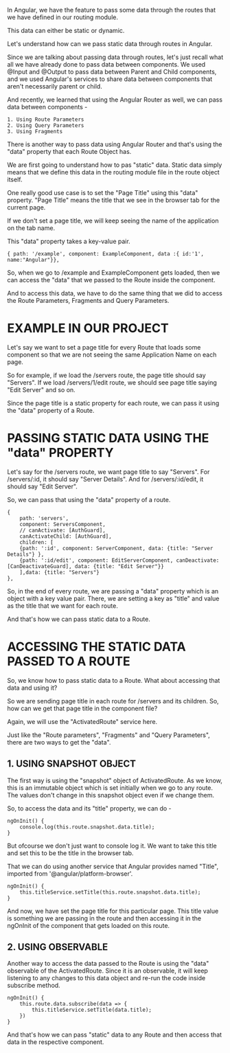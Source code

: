 In Angular, we have the feature to pass some data through the routes that we have defined in our routing module.

This data can either be static or dynamic.

Let's understand how can we pass static data through routes in Angular.

Since we are talking about passing data through routes, let's just recall what all we have already done to pass data between components. We used @Input and @Output to pass data between Parent and Child components, and we used Angular's services to share data between components that aren't necessarily parent or child.

And recently, we learned that using the Angular Router as well, we can pass data between components - 

    1. Using Route Parameters
    2. Using Query Parameters
    3. Using Fragments

There is another way to pass data using Angular Router and that's using the "data" property that each Route Object has.

We are first going to understand how to pas "static" data. Static data simply means that we define this data in the routing module file in the route object itself. 

One really good use case is to set the "Page Title" using this "data" property. "Page Title" means the title that we see in the browser tab for the current page.

If we don't set a page title, we will keep seeing the name of the application on the tab name. 

This "data" property takes a key-value pair.

    { path: '/example', component: ExampleComponent, data :{ id:'1', name:"Angular"}},

So, when we go to /example and ExampleComponent gets loaded, then we can access the "data" that we passed to the Route inside the component. 

And to access this data, we have to do the same thing that we did to access the Route Parameters, Fragments and Query Parameters.

# EXAMPLE IN OUR PROJECT

Let's say we want to set a page title for every Route that loads some component so that we are not seeing the same Application Name on each page.

So for example, if we load the /servers route, the page title should say "Servers". If we load /servers/1/edit route, we should see page title saying "Edit Server" and so on.

Since the page title is a static property for each route, we can pass it using the "data" property of a Route.

# PASSING STATIC DATA USING THE "data" PROPERTY

Let's say for the /servers route, we want page title to say "Servers". For /servers/:id, it should say "Server Details". And for /servers/:id/edit, it should say "Edit Server".

So, we can pass that using the "data" property of a route.

    {
        path: 'servers', 
        component: ServersComponent,
        // canActivate: [AuthGuard],
        canActivateChild: [AuthGuard], 
        children: [
        {path: ':id', component: ServerComponent, data: {title: "Server Details"} },
        {path: ':id/edit', component: EditServerComponent, canDeactivate: [CanDeactivateGuard], data: {title: "Edit Server"}}
        ],data: {title: "Servers"}
    },


So, in the end of every route, we are passing a "data" property which is an object with a key value pair. There, we are setting a key as "title" and value as the title that we want for each route.

And that's how we can pass static data to a Route.

# ACCESSING THE STATIC DATA PASSED TO A ROUTE

So, we know how to pass static data to a Route. What about accessing that data and using it?

So we are sending page title in each route for /servers and its children. So, how can we get that page title in the component file?

Again, we will use the "ActivatedRoute" service here.

Just like the "Route parameters", "Fragments" and "Query Parameters", there are two ways to get the "data".

## 1. USING SNAPSHOT OBJECT

The first way is using the "snapshot" object of ActivatedRoute. As we know, this is an immutable object which is set initially when we go to any route. The values don't change in this snapshot object even if we change them.

So, to access the data and its "title" property, we can do -

    ngOnInit() {
        console.log(this.route.snapshot.data.title);
    }

But ofcourse we don't just want to console log it. We want to take this title and set this to be the title in the browser tab.

That we can do using another service that Angular provides named "Title", imported from '@angular/platform-browser'.

    ngOnInit() {
        this.titleService.setTitle(this.route.snapshot.data.title);
    }

And now, we have set the page title for this particular page. This title value is something we are passing in the route and then accessing it in the ngOnInit of the component that gets loaded on this route.


## 2. USING OBSERVABLE

Another way to access the data passed to the Route is using the "data" observable of the ActivatedRoute. Since it is an observable, it will keep listening to any changes to this data object and re-run the code inside subscribe method.

    ngOnInit() {
        this.route.data.subscribe(data => {
            this.titleService.setTitle(data.title);
        })
    }

And that's how we can pass "static" data to any Route and then access that data in the respective component.